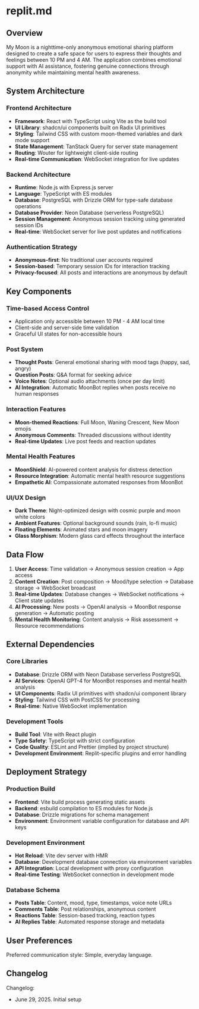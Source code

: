 # replit.md

## Overview

My Moon is a nighttime-only anonymous emotional sharing platform designed to create a safe space for users to express their thoughts and feelings between 10 PM and 4 AM. The application combines emotional support with AI assistance, fostering genuine connections through anonymity while maintaining mental health awareness.

## System Architecture

### Frontend Architecture
- **Framework**: React with TypeScript using Vite as the build tool
- **UI Library**: shadcn/ui components built on Radix UI primitives
- **Styling**: Tailwind CSS with custom moon-themed variables and dark mode support
- **State Management**: TanStack Query for server state management
- **Routing**: Wouter for lightweight client-side routing
- **Real-time Communication**: WebSocket integration for live updates

### Backend Architecture
- **Runtime**: Node.js with Express.js server
- **Language**: TypeScript with ES modules
- **Database**: PostgreSQL with Drizzle ORM for type-safe database operations
- **Database Provider**: Neon Database (serverless PostgreSQL)
- **Session Management**: Anonymous session tracking using generated session IDs
- **Real-time**: WebSocket server for live post updates and notifications

### Authentication Strategy
- **Anonymous-first**: No traditional user accounts required
- **Session-based**: Temporary session IDs for interaction tracking
- **Privacy-focused**: All posts and interactions are anonymous by default

## Key Components

### Time-based Access Control
- Application only accessible between 10 PM - 4 AM local time
- Client-side and server-side time validation
- Graceful UI states for non-accessible hours

### Post System
- **Thought Posts**: General emotional sharing with mood tags (happy, sad, angry)
- **Question Posts**: Q&A format for seeking advice
- **Voice Notes**: Optional audio attachments (once per day limit)
- **AI Integration**: Automatic MoonBot replies when posts receive no human responses

### Interaction Features
- **Moon-themed Reactions**: Full Moon, Waning Crescent, New Moon emojis
- **Anonymous Comments**: Threaded discussions without identity
- **Real-time Updates**: Live post feeds and reaction updates

### Mental Health Features
- **MoonShield**: AI-powered content analysis for distress detection
- **Resource Integration**: Automatic mental health resource suggestions
- **Empathetic AI**: Compassionate automated responses from MoonBot

### UI/UX Design
- **Dark Theme**: Night-optimized design with cosmic purple and moon white colors
- **Ambient Features**: Optional background sounds (rain, lo-fi music)
- **Floating Elements**: Animated stars and moon imagery
- **Glass Morphism**: Modern glass card effects throughout the interface

## Data Flow

1. **User Access**: Time validation → Anonymous session creation → App access
2. **Content Creation**: Post composition → Mood/type selection → Database storage → WebSocket broadcast
3. **Real-time Updates**: Database changes → WebSocket notifications → Client state updates
4. **AI Processing**: New posts → OpenAI analysis → MoonBot response generation → Automatic posting
5. **Mental Health Monitoring**: Content analysis → Risk assessment → Resource recommendations

## External Dependencies

### Core Libraries
- **Database**: Drizzle ORM with Neon Database serverless PostgreSQL
- **AI Services**: OpenAI GPT-4 for MoonBot responses and mental health analysis
- **UI Components**: Radix UI primitives with shadcn/ui component library
- **Styling**: Tailwind CSS with PostCSS for processing
- **Real-time**: Native WebSocket implementation

### Development Tools
- **Build Tool**: Vite with React plugin
- **Type Safety**: TypeScript with strict configuration
- **Code Quality**: ESLint and Prettier (implied by project structure)
- **Development Environment**: Replit-specific plugins and error handling

## Deployment Strategy

### Production Build
- **Frontend**: Vite build process generating static assets
- **Backend**: esbuild compilation to ES modules for Node.js
- **Database**: Drizzle migrations for schema management
- **Environment**: Environment variable configuration for database and API keys

### Development Environment
- **Hot Reload**: Vite dev server with HMR
- **Database**: Development database connection via environment variables
- **API Integration**: Local development with proxy configuration
- **Real-time Testing**: WebSocket connection in development mode

### Database Schema
- **Posts Table**: Content, mood, type, timestamps, voice note URLs
- **Comments Table**: Post relationships, anonymous content
- **Reactions Table**: Session-based tracking, reaction types
- **AI Replies Table**: Automated response storage and metadata

## User Preferences

Preferred communication style: Simple, everyday language.

## Changelog

Changelog:
- June 29, 2025. Initial setup